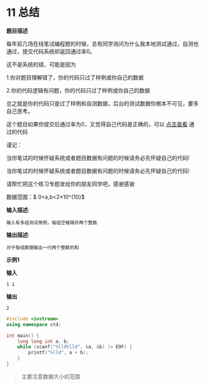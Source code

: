 # 11 总结

**题目描述**

  每年前几场在线笔试编程题的时候，总有同学询问为什么我本地测试通过，自测也通过，提交代码系统却返回通过率0。 



  这不是系统的错，可能是因为 

  1.你对题目理解错了，你的代码只过了样例或你自己的数据 

  2.你的代码逻辑有问题，你的代码只过了样例或你自己的数据 

  总之就是你的代码只是过了样例和自测数据，后台的测试数据你根本不可见，要多自己思考。 

  

  这个题目如果你提交后通过率为0，又觉得自己代码是正确的，可以 [点击查看](https://ac.nowcoder.com/acm/contest/view-submission?submissionId=41103233) 通过的代码 


  谨记： 

  当你笔试的时候怀疑系统或者题目数据有问题的时候请务必先怀疑自己的代码! 

  当你笔试的时候怀疑系统或者题目数据有问题的时候请务必先怀疑自己的代码!  


  请帮忙把这个练习专题发给你的朋友同学吧，感谢感谢  


  数据范围：$ 0<a,b<2×10^{10}$


**输入描述**:

```
输入有多组测试用例，每组空格隔开两个整数
```

**输出描述**:

```
对于每组数据输出一行两个整数的和
```



**示例1**                        

**输入**

```
1 1
```

**输出**

```
2
```



```c++
#include <iostream>
using namespace std;

int main() {
	long long int a, b;
	while (scanf("%lld%lld", &a, &b) != EOF) {
		printf("%lld", a + b);
	}
}
```

> 主要注意数据大小的范围
